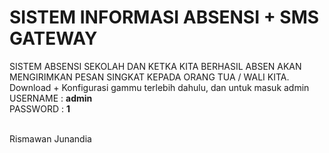 # SISTEM INFORMASI ABSENSI + SMS GATEWAY
SISTEM ABSENSI SEKOLAH DAN KETKA KITA BERHASIL ABSEN AKAN MENGIRIMKAN PESAN SINGKAT KEPADA ORANG TUA / WALI KITA.<br/>
Download +  Konfigurasi gammu terlebih dahulu, dan untuk masuk admin<br/>
USERNAME : <b>admin</b><br/>
PASSWORD : <b>1</b><br/>


<br/>Rismawan Junandia
